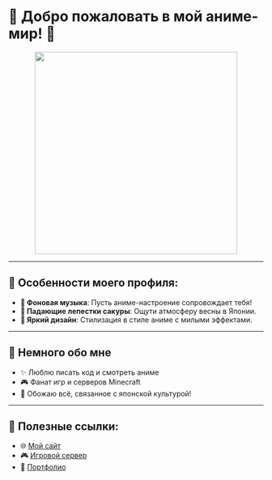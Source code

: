 # 🌸 Добро пожаловать в мой аниме-мир! 🌸

<p align="center">
  <img src="https://media.giphy.com/media/v1.Y2lkPTc5MGI3NjExM2IyMzk3Y2Y4OGEyYzI0NjhhOGVjNzYyMzE2OTMxZTdlMmI0OWY2NyZjdD1n/rK7Wq5NcfwiXDtAifm/giphy.gif" width="400"/>
</p>

---

## 🏮 Особенности моего профиля:
- **🎵 Фоновая музыка**: Пусть аниме-настроение сопровождает тебя!  
- **🌸 Падающие лепестки сакуры**: Ощути атмосферу весны в Японии.  
- **💖 Яркий дизайн**: Стилизация в стиле аниме с милыми эффектами.  

---

## 🎀 Немного обо мне
- ✨ Люблю писать код и смотреть аниме
- 🎮 Фанат игр и серверов Minecraft
- 🌸 Обожаю всё, связанное с японской культурой!

---

## 🔗 Полезные ссылки:
- 🌐 [Мой сайт](https://worldplayer.ru)
- 🎮 [Игровой сервер](https://example.com)
- 📜 [Портфолио](https://github.com/<твой_никнейм>)
